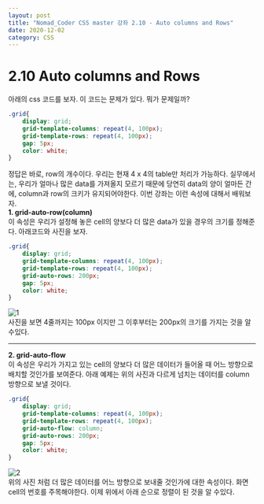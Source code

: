 ```yaml
---
layout: post
title: "Nomad_Coder CSS master 강좌 2.10 - Auto columns and Rows"
date: 2020-12-02
category: CSS
---
```

# 2.10 Auto columns and Rows
아래의 css 코드를 보자. 이 코드는 문제가 있다. 뭐가 문제일까?   
```css
.grid{
    display: grid;
    grid-template-columns: repeat(4, 100px);
    grid-template-rows: repeat(4, 100px);
    gap: 5px;
    color: white;
}
```
정답은 바로, row의 개수이다. 우리는 현재 4 x 4의 table만 처리가 가능하다. 실무에서는, 우리가 얼마나 많은 data를 가져올지 모르기 때문에 당연히 data의 양이 얼마든 간에, column과 row의 크키가 유지되어야한다. 이번 강좌는 이런 속성에 대해서 배워보자.   
**1. grid-auto-row(column)**   
이 속성은 우리가 설정해 놓은 cell의 양보다 더 많은 data가 있을 경우의 크기를 정해준다. 아래코드와 사진을 보자.   
```css
.grid{
    display: grid;
    grid-template-columns: repeat(4, 100px);
    grid-template-rows: repeat(4, 100px);
    grid-auto-rows: 200px;
    gap: 5px;
    color: white;
}
```   
![1](https://user-images.githubusercontent.com/60607880/100980918-58b54b00-3589-11eb-887f-60bff7cb2966.PNG)   
사진을 보면 4줄까지는 100px 이지만 그 이후부터는 200px의 크기를 가지는 것을 알 수있다.
___   
**2. grid-auto-flow**   
이 속성은 우리가 가지고 있는 cell의 양보다 더 많은 데이터가 들어올 때 어느 방향으로 배치할 것인가를 보여준다. 아래 예제는 위의 사진과 다르게 넘치는 데이터를 column 방향으로 보낼 것이다.   
```css
.grid{
    display: grid;
    grid-template-columns: repeat(4, 100px);
    grid-template-rows: repeat(4, 100px);
    grid-auto-flow: column;
    grid-auto-rows: 200px;
    gap: 5px;
    color: white;
}
```   
![2](https://user-images.githubusercontent.com/60607880/100981285-f4df5200-3589-11eb-8c05-bca58f4e30ce.PNG)    
위의 사진 처럼 더 많은 데이터를 어느 방향으로 보내줄 것인가에 대한 속성이다. 화면 cell의 번호를 주목해야한다. 이제 위에서 아래 순으로 정렬이 된 것을 알 수있다.
